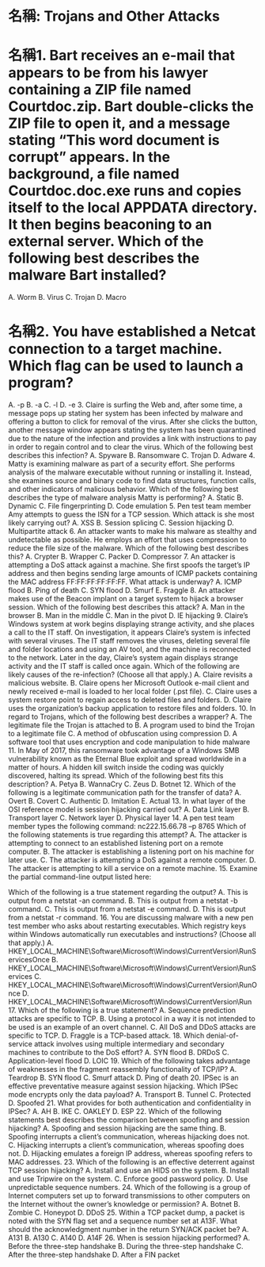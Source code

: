 # 名稱: Trojans and Other Attacks



# 名稱1.	Bart receives an e-mail that appears to be from his lawyer containing a ZIP file named Courtdoc.zip. Bart double-clicks the ZIP file to open it, and a message stating “This word document is corrupt” appears. In the background, a file named Courtdoc.doc.exe runs and copies itself to the local APPDATA directory. It then begins beaconing to an external server. Which of the following best describes the malware Bart installed?
A.   Worm
B.   Virus
C.   Trojan
D.   Macro

# 名稱2.	You have established a Netcat connection to a target machine. Which flag can be used to launch a program?
A.   -p
B.   -a
C.   -l
D.   -e
	3.	Claire is surfing the Web and, after some time, a message pops up stating her system has been infected by malware and offering a button to click for removal of the virus. After she clicks the button, another message window appears stating the system has been quarantined due to the nature of the infection and provides a link with instructions to pay in order to regain control and to clear the virus. Which of the following best describes this infection?
A.   Spyware
B.   Ransomware
C.   Trojan
D.   Adware
	4.	Matty is examining malware as part of a security effort. She performs analysis of the malware executable without running or installing it. Instead, she examines source and binary code to find data structures, function calls, and other indicators of malicious behavior. Which of the following best describes the type of malware analysis Matty is performing?
A.   Static
B.   Dynamic
C.   File fingerprinting
D.   Code emulation
	5.	Pen test team member Amy attempts to guess the ISN for a TCP session. Which attack is she most likely carrying out?
A.   XSS
B.   Session splicing
C.   Session hijacking
D.   Multipartite attack
	6.	An attacker wants to make his malware as stealthy and undetectable as possible. He employs an effort that uses compression to reduce the file size of the malware. Which of the following best describes this?
A.   Crypter
B.   Wrapper
C.   Packer
D.   Compressor
	7.	An attacker is attempting a DoS attack against a machine. She first spoofs the target’s IP address and then begins sending large amounts of ICMP packets containing the MAC address FF:FF:FF:FF:FF:FF. What attack is underway?
A.   ICMP flood
B.   Ping of death
C.   SYN flood
D.   Smurf
E.   Fraggle
	8.	An attacker makes use of the Beacon implant on a target system to hijack a browser session. Which of the following best describes this attack?
A.   Man in the browser
B.   Man in the middle
C.   Man in the pivot
D.   IE hijacking
	9.	Claire’s Windows system at work begins displaying strange activity, and she places a call to the IT staff. On investigation, it appears Claire’s system is infected with several viruses. The IT staff removes the viruses, deleting several file and folder locations and using an AV tool, and the machine is reconnected to the network. Later in the day, Claire’s system again displays strange activity and the IT staff is called once again. Which of the following are likely causes of the re-infection? (Choose all that apply.)
A.   Claire revisits a malicious website.
B.   Claire opens her Microsoft Outlook e-mail client and newly received e-mail is loaded to her local folder (.pst file).
C.   Claire uses a system restore point to regain access to deleted files and folders.
D.   Claire uses the organization’s backup application to restore files and folders.
	10.	In regard to Trojans, which of the following best describes a wrapper?
A.   The legitimate file the Trojan is attached to
B.   A program used to bind the Trojan to a legitimate file
C.   A method of obfuscation using compression
D.   A software tool that uses encryption and code manipulation to hide malware
	11.	In May of 2017, this ransomware took advantage of a Windows SMB vulnerability known as the Eternal Blue exploit and spread worldwide in a matter of hours. A hidden kill switch inside the coding was quickly discovered, halting its spread. Which of the following best fits this description?
A.   Petya
B.   WannaCry
C.   Zeus
D.   Botnet
	12.	Which of the following is a legitimate communication path for the transfer of data?
A.   Overt
B.   Covert
C.   Authentic
D.   Imitation
E.   Actual
	13.	In what layer of the OSI reference model is session hijacking carried out?
A.   Data Link layer
B.   Transport layer
C.   Network layer
D.   Physical layer
	14.	A pen test team member types the following command:
nc222.15.66.78 –p 8765
Which of the following statements is true regarding this attempt?
A.   The attacker is attempting to connect to an established listening port on a remote computer.
B.   The attacker is establishing a listening port on his machine for later use.
C.   The attacker is attempting a DoS against a remote computer.
D.   The attacker is attempting to kill a service on a remote machine.
	15.	 Examine the partial command-line output listed here:
 
Which of the following is a true statement regarding the output?
A.   This is output from a netstat -an command.
B.   This is output from a netstat -b command.
C.   This is output from a netstat -e command.
D.   This is output from a netstat -r command.
	16.	You are discussing malware with a new pen test member who asks about restarting executables. Which registry keys within Windows automatically run executables and instructions? (Choose all that apply.)
A.   HKEY_LOCAL_MACHINE\Software\Microsoft\Windows\CurrentVersion\RunServicesOnce
B.   HKEY_LOCAL_MACHINE\Software\Microsoft\Windows\CurrentVersion\RunServices
C.   HKEY_LOCAL_MACHINE\Software\Microsoft\Windows\CurrentVersion\RunOnce
D.   HKEY_LOCAL_MACHINE\Software\Microsoft\Windows\CurrentVersion\Run
	17.	Which of the following is a true statement?
A.   Sequence prediction attacks are specific to TCP.
B.   Using a protocol in a way it is not intended to be used is an example of an overt channel.
C.   All DoS and DDoS attacks are specific to TCP.
D.   Fraggle is a TCP-based attack.
	18.	Which denial-of-service attack involves using multiple intermediary and secondary machines to contribute to the DoS effort?
A.   SYN flood
B.   DRDoS
C.   Application-level flood
D.   LOIC
	19.	Which of the following takes advantage of weaknesses in the fragment reassembly functionality of TCP/IP?
A.   Teardrop
B.   SYN flood
C.   Smurf attack
D.   Ping of death
	20.	IPSec is an effective preventative measure against session hijacking. Which IPSec mode encrypts only the data payload?
A.   Transport
B.   Tunnel
C.   Protected
D.   Spoofed
	21.	What provides for both authentication and confidentiality in IPSec?
A.   AH
B.   IKE
C.   OAKLEY
D.   ESP
	22.	Which of the following statements best describes the comparison between spoofing and session hijacking?
A.   Spoofing and session hijacking are the same thing.
B.   Spoofing interrupts a client’s communication, whereas hijacking does not.
C.   Hijacking interrupts a client’s communication, whereas spoofing does not.
D.   Hijacking emulates a foreign IP address, whereas spoofing refers to MAC addresses.
	23.	Which of the following is an effective deterrent against TCP session hijacking?
A.   Install and use an HIDS on the system.
B.   Install and use Tripwire on the system.
C.   Enforce good password policy.
D.   Use unpredictable sequence numbers.
	24.	Which of the following is a group of Internet computers set up to forward transmissions to other computers on the Internet without the owner’s knowledge or permission?
A.   Botnet
B.   Zombie
C.   Honeypot
D.   DDoS
	25.	Within a TCP packet dump, a packet is noted with the SYN flag set and a sequence number set at A13F. What should the acknowledgment number in the return SYN/ACK packet be?
A.   A131
B.   A130
C.   A140
D.   A14F
	26.	When is session hijacking performed?
A.   Before the three-step handshake
B.   During the three-step handshake
C.   After the three-step handshake
D.   After a FIN packet

